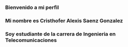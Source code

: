 ### Bienvenido a mi perfil 
### Mi nombre es Cristhofer Alexis Saenz Gonzalez 
### Soy estudiante de la carrera de Ingenieria en Telecomunicaciones

